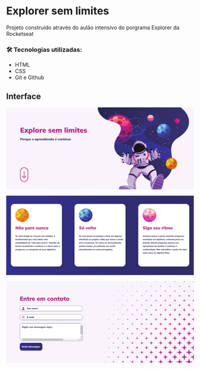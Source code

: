 # Explorer sem limites
Projeto construído através do aulão intensivo do porgrama Explorer da Rocketseat


### 🛠 Tecnologias utilizadas:
- HTML 
- CSS
- Git e Github


## Interface

![App Screenshot](./assets/SEM%20LIMITES01.png)

![App Screenshot](./assets/SEM%20LIMITES02.png)

![App Screenshot](./assets/SEM%20LIMITES03.png)

